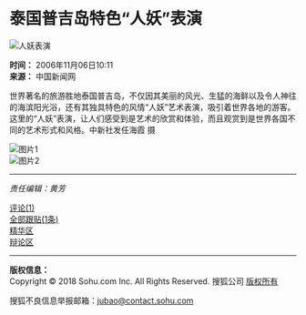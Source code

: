 # 泰国普吉岛特色“人妖”表演

![人妖表演](https://photocdn.sohu.com/20060321/Img242395349.jpg)

**时间：** 2006年11月06日10:11  
**来源：** 中国新闻网  

世界著名的旅游胜地泰国普吉岛，不仅因其美丽的风光、生猛的海鲜以及令人神往的海滨阳光浴，还有其独具特色的风情“人妖”艺术表演，吸引着世界各地的游客。这里的“人妖”表演，让人们感受到是艺术的欣赏和体验，而且观赏到是世界各国不同的艺术形式和风格。中新社发任海霞 摄

![图片1](https://photocdn.sohu.com/20061106/Img246217661.jpg)  
![图片2](https://photocdn.sohu.com/20061106/Img246217662.jpg)

---

*责任编辑：黄芳*

[评论(1)](https://comment2.news.sohu.com/viewcomments.action?id=246217660)  
[全部跟贴(1条)](https://comment2.news.sohu.com/viewcomments.action?id=246217660)  
[精华区](https://comment2.news.sohu.com/viewelites.action?id=246217660)  
[辩论区](https://comment2.news.sohu.com/viewdebates.action?id=246217660)  

---

**版权信息：**  
Copyright © 2018 Sohu.com Inc. All Rights Reserved. 搜狐公司 [版权所有](https://corp.sohu.com/s2007/copyright/)  

搜狐不良信息举报邮箱：[jubao@contact.sohu.com](mailto:jubao@contact.sohu.com)